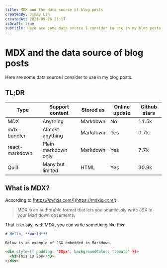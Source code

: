 ```yaml
---
title: MDX and the data source of blog posts
createdBy: Jimmy Lin
createdAt: 2021-09-26 21:17
isDraft: true
subtitle: Here are some data source I consider to use in my blog posts.
---
```


# MDX and the data source of blog posts

Here are some data source I consider to use in my blog posts.

## TL;DR

| Type           | Support content     | Stored as | Online update | Github stars |
| -------------- | ------------------- | --------- | ------------- | ------------ |
| MDX            | Anything            | Markdown  | No            | 11.5k        |
| mdx-bundler    | Almost anything     | Markdown  | Yes           | 0.7k         |
| react-markdown | Plain markdown only | Markdown  | Yes           | 7.7k         |
| Quill          | Many but limited    | HTML      | Yes           | 30.9k        |

## What is MDX?

According to [https://mdxjs.com/](https://mdxjs.com/):

> MDX is an authorable format that lets you seamlessly write JSX in your Markdown documents.

That is to say, with MDX, you can write something like this:

```markdown
# Hello, **world**!

Below is an example of JSX embedded in Markdown.

<div style={{ padding: '20px', backgroundColor: 'tomato' }}>
  <h3>This is JSX</h3>
</div>
```
